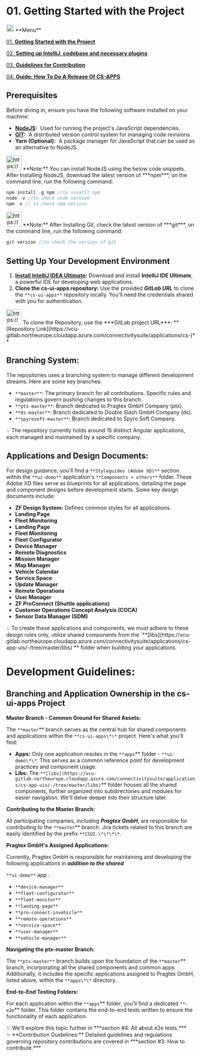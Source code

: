 # 01. Getting Started with the Project

<aside>
<img src="https://www.notion.so/icons/reorder_green.svg" alt="https://www.notion.so/icons/reorder_green.svg" width="20px" text-align = "center"/> **Menu**

</aside>

[01. **Getting Started with the Project**](https://www.notion.so/01-Getting-Started-with-the-Project-b98019a5602547e482a0c912637d8d47?pvs=21)

[02. **Setting up IntelliJ, codebase and necessary plugins**](https://www.notion.so/02-Setting-up-IntelliJ-codebase-and-necessary-plugins-0585b23a2341443baa17882e75507cbe?pvs=21)

[03. **Guidelines for Contribution**](https://www.notion.so/03-Guidelines-for-Contribution-bee336da5a5f472bb1ec1088bf516fa0?pvs=21)

[04. **Guide: How To Do A Release Of CS-APPS**](https://www.notion.so/04-Guide-How-To-Do-A-Release-Of-CS-APPS-9706edb3eaff43ba8d42e6af9b56bb5c?pvs=21)

## **Prerequisites**

Before diving in, ensure you have the following software installed on your machine:

- **[NodeJS](https://docs.npmjs.com/downloading-and-installing-node-js-and-npm):**  Used for running the project's JavaScript dependencies.
- **[GIT](https://git-scm.com/book/en/v2/Getting-Started-Installing-Git):**  A distributed version control system for managing code revisions.
- **Yarn (Optional):**  A package manager for JavaScript that can be used as an alternative to NodeJS.

<aside>
<img src="https://www.notion.so/icons/arrow-down-line_red.svg" alt="https://www.notion.so/icons/arrow-down-line_red.svg" width="40px" /> **Note:** You can install NodeJS using the below code snippets. After Installing NodeJS, download the latest version of ***npm***, on the command line, run the following command:

```jsx
npm install -g npm //to insatll npm
node -v //to check node version
npm -v // to check npm version
```

</aside>

<aside>
<img src="https://www.notion.so/icons/arrow-down-line_red.svg" alt="https://www.notion.so/icons/arrow-down-line_red.svg" width="40px" /> **Note:** After Installing Git, check the latest version of ***git***, on the command line, run the following command:

```jsx
git version //to check the version of git
```

</aside>

## **Setting Up Your Development Environment**

1. **[Install IntelliJ IDEA Ultimate](https://www.jetbrains.com/idea/download/?section=windows):** Download and install **IntelliJ IDE Ultimate**, a powerful IDE for developing web applications.
2. **Clone the cs-ui-apps repository:** Use the provided **_GitLab URL_** to clone the `**cs-ui-apps**` repository locally. You'll need the credentials shared with you for authentication.

<aside>
<img src="https://www.notion.so/icons/book-closed_pink.svg" alt="https://www.notion.so/icons/book-closed_pink.svg" width="40px" /> To clone the Repository, use the ***GitLab project URL***: **[Repository Link](https://vcu-gitlab.northeurope.cloudapp.azure.com/connectivitysuite/applications/cs-)**

</aside>

## **Branching System:**

The repositories uses a branching system to manage different development streams. Here are some key branches:

- `**master**`: The primary branch for all contributions. Specific rules and regulations govern pushing changes to this branch.
- `**ptx-master**`: Branch dedicated to Pragtex GmbH Company (ptx).
- `**ds-master**`: Branch dedicated to Double Slash GmbH Company (ds).
- `**spyrosoft-master**`: Branch dedicated to Spyro Soft Company.

<aside>
💡 The repository currently holds around 15 distinct Angular applications, each managed and maintained by a specific company.

</aside>

## **Applications and Design Documents:**

For design guidance, you'll find a `**Styleguides (Adobe XD)**` section within the `**ui-demo**` application's `**Components > others**` folder. These Adobe XD files serve as blueprints for all applications, detailing the page and component designs before development starts. Some key design documents include:

- **ZF Design System:** Defines common styles for all applications.
- **Landing Page**
- **Fleet Monitoring**
- **Landing Page**
- **Fleet Monitoring**
- **Fleet Configurator**
- **Device Manager**
- **Remote Diagnostics**
- **Mission Manager**
- **Map Manager**
- **Vehicle Calendar**
- **Service Space**
- **Update Manager**
- **Remote Operations**
- **User Manager**
- **ZF ProConnect (Shuttle applications)**
- **Customer Operations Concept Analysis (COCA)**
- **Sensor Data Manager (SDM)**

<aside>
💡 To create these applications and components, we must adhere to these design rules only, utilize shared components from the `**[libs](https://vcu-gitlab.northeurope.cloudapp.azure.com/connectivitysuite/applications/cs-app-uis/-/tree/master/libs)`** folder when building your applications.

</aside>

# **Development Guidelines:**

## **Branching and Application Ownership in the cs-ui-apps Project**

**Master Branch - Common Ground for Shared Assets:**

The `**master`** branch serves as the central hub for shared components and applications within the `**cs-ui-apps\*\*` project. Here's what you'll find:

- **Apps:** Only one application resides in the `**apps`** folder - `**ui-demo\*\*`. This serves as a common reference point for development practices and component usage.
- **Libs:** The `**[libs](https://vcu-gitlab.northeurope.cloudapp.azure.com/connectivitysuite/applications/cs-app-uis/-/tree/master/libs)`\*\* folder houses all the shared components, further organized into subdirectories and modules for easier navigation. We'll delve deeper into their structure later.

**Contributing to the Master Branch:**

All participating companies, including **_Pragtex GmbH_**, are responsible for contributing to the `**master`** branch. Jira tickets related to this branch are easily identified by the prefix `**CSUI-\*\*\*\*`.

**Pragtex GmbH's Assigned Applications:**

Currently, Pragtex GmbH is responsible for maintaining and developing the following applications in **_addition to the shared_**

`**ui-demo**` app :

- `**device-manager**`
- `**fleet-configurator**`
- `**fleet-monitor**`
- `**landing-page**`
- `**pro-connect-invehicle**`
- `**remote-operations**`
- `**service-space**`
- `**user-manager**`
- `**vehicle-manager**`

**Navigating the ptx-master Branch:**

The `**ptx-master**` branch builds upon the foundation of the `**master`** branch, incorporating all the shared components and common apps. Additionally, it includes the specific applications assigned to Pragtex GmbH, listed above, within the `**apps\*\*` directory.

**End-to-End Testing Folders:**

For each application within the `**apps`** folder, you'll find a dedicated `**-e2e`\*\* folder. This folder contains the end-to-end tests written to ensure the functionality of each application.

<aside>
✨ We'll explore this topic further in ***section #4: All about e2e tests.***

</aside>

<aside>
✨ **Contribution Guidelines:** 
Detailed guidelines and regulations governing repository contributions are covered in ***section #3: How to contribute.***

</aside>
